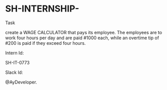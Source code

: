 # SH-INTERNSHIP-

Task

 create a WAGE CALCULATOR that pays its employee. The employees are to work four hours per day and are paid #1000 each, while an overtime tip of #200 is paid if they exceed four hours.

Intern Id:

SH-IT-0773

Slack Id:

@AyDeveloper.
